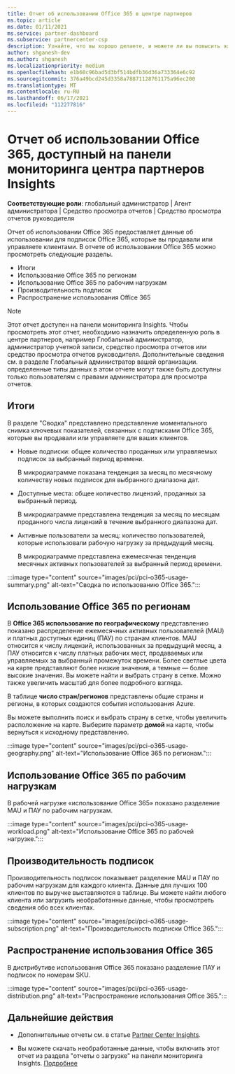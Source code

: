 ```yaml
---
title: Отчет об использовании Office 365 в центре партнеров
ms.topic: article
ms.date: 01/11/2021
ms.service: partner-dashboard
ms.subservice: partnercenter-csp
description: Узнайте, что вы хорошо делаете, и можете ли вы повысить эффективность использования подписок Office 365, которые вы продаете клиентам или управляете ими.
author: shganesh-dev
ms.author: shganesh
ms.localizationpriority: medium
ms.openlocfilehash: e1b60c96bad5d3bf514bdfb36d36a733364e6c92
ms.sourcegitcommit: 376a49bcd245d3358a78871128761175a96ec200
ms.translationtype: MT
ms.contentlocale: ru-RU
ms.lasthandoff: 06/17/2021
ms.locfileid: "112277816"
---
```

# <a name="office-365-usage-report-available-from-the-partner-center-insights-dashboard"></a>Отчет об использовании Office 365, доступный на панели мониторинга центра партнеров Insights

**Соответствующие роли**: глобальный администратор | Агент администратора | Средство просмотра отчетов | Средство просмотра отчетов руководителя

Отчет об использовании Office 365 предоставляет данные об использовании для подписок Office 365, которые вы продавали или управляете клиентами. В отчете об использовании Office 365 можно просмотреть следующие разделы.

- Итоги
- Использование Office 365 по регионам
- Использование Office 365 по рабочим нагрузкам
- Производительность подписок
- Распространение использования Office 365

 > [!NOTE]
 > Этот отчет доступен на панели мониторинга Insights. Чтобы просмотреть этот отчет, необходимо назначить определенную роль в центре партнеров, например Глобальный администратор, администратор учетной записи, средство просмотра отчетов или средство просмотра отчетов руководителя. Дополнительные сведения см. в разделе Глобальный администратор вашей организации. определенные типы данных в этом отчете могут также быть доступны только пользователям с правами администратора для просмотра отчетов.

## <a name="summary"></a>Итоги

В разделе "Сводка" представлено представление моментального снимка ключевых показателей, связанных с подписками Office 365, которые вы продавали или управляете для ваших клиентов.  

- Новые подписки: общее количество проданных или управляемых подписок за выбранный период времени.

   В микродиаграмме показана тенденция за месяц по месячному количеству новых подписок для выбранного диапазона дат.

- Доступные места: общее количество лицензий, проданных за выбранный период.

   В микродиаграмме представлена тенденция за месяц по месяцам проданного числа лицензий в течение выбранного диапазона дат.

- Активные пользователи за месяц: количество пользователей, которые использовали рабочую нагрузку за предыдущий месяц. 

   В микродиаграмме представлена ежемесячная тенденция месячных активных пользователей за выбранный период времени.

:::image type="content" source="images/pci/pci-o365-usage-summary.png" alt-text="Сводка по использованию Office 365.":::

## <a name="office-365-usage-by-geography"></a>Использование Office 365 по регионам

В **Office 365 использование по географическому** представлению показано распределение ежемесячных активных пользователей (MAU) и платных доступных единиц (ПАУ) по странам клиентов. MAU относится к числу лицензий, использованных за предыдущий месяц, а ПАУ относится к числу платных рабочих мест, продаваемых или управляемых за выбранный промежуток времени. Более светлые цвета на карте представляют более низкие значения, а темные — более высокие значения. Вы можете найти и выбрать страну в сетке. Можно также увеличить масштаб для более подробного взгляда.

В таблице **число стран/регионов** представлены общие страны и регионы, в которых создаются события использования Azure.

Вы можете выполнить поиск и выбрать страну в сетке, чтобы увеличить расположение на карте. Выберите параметр **домой** на карте, чтобы вернуться к исходному представлению.


:::image type="content" source="images/pci/pci-o365-usage-geography.png" alt-text="Использование Office 365 по регионам.":::

## <a name="office-365-usage-by-workload"></a>Использование Office 365 по рабочим нагрузкам

В рабочей нагрузке «использование Office 365» показано разделение MAU и ПАУ по рабочим нагрузкам.

:::image type="content" source="images/pci/pci-o365-usage-workload.png" alt-text="Использование Office 365 по рабочей нагрузке.":::

## <a name="subscriptions-performance"></a>Производительность подписок

Производительность подписок показывает разделение MAU и ПАУ по рабочим нагрузкам для каждого клиента. Данные для лучших 100 клиентов по выручке выставляются в таблице. Вы можете найти любого клиента или загрузить необработанные данные, чтобы просмотреть сведения обо всех клиентах.

:::image type="content" source="images/pci/pci-o365-usage-subscription.png" alt-text="Производительность подписки Office 365.":::

## <a name="office-365-usage-distribution"></a>Распространение использования Office 365

В дистрибутиве использования Office 365 показано разделение ПАУ и подписок по номерам SKU.

:::image type="content" source="images/pci/pci-o365-usage-distribution.png" alt-text="Распространение использования Office 365.":::

## <a name="next-steps"></a>Дальнейшие действия

- Дополнительные отчеты см. в статье [Partner Center Insights](partner-center-insights.md).

- Вы можете скачать необработанные данные, чтобы включить этот отчет из раздела "отчеты о загрузке" на панели мониторинга Insights. [Подробнее](pci-download-reports.md) 
